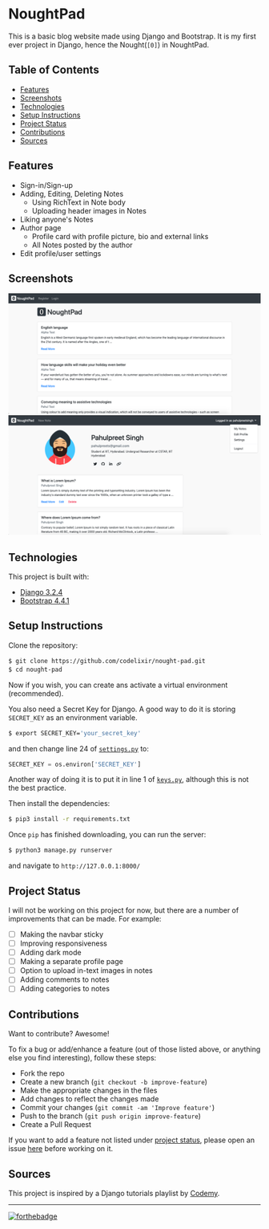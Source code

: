 # NoughtPad <!-- omit in toc -->

This is a basic blog website made using Django and Bootstrap. It is my first ever project in Django, hence the Nought(`[0]`) in NoughtPad.

## Table of Contents <!-- omit in toc -->
- [Features](#features)
- [Screenshots](#screenshots)
- [Technologies](#technologies)
- [Setup Instructions](#setup-instructions)
- [Project Status](#project-status)
- [Contributions](#contributions)
- [Sources](#sources)

## Features

- Sign-in/Sign-up
- Adding, Editing, Deleting Notes
  - Using RichText in Note body
  - Uploading header images in Notes
- Liking anyone's Notes
- Author page
  - Profile card with profile picture, bio and external links
  - All Notes posted by the author
- Edit profile/user settings

## Screenshots

![Home Page](docs/images/screenshots/home.png)
![Author Page](docs/images/screenshots/author.png)

## Technologies

This project is built with:

* [Django 3.2.4](https://www.djangoproject.com/)
* [Bootstrap 4.4.1](https://getbootstrap.com/docs/4.4/getting-started/introduction/)

## Setup Instructions

Clone the repository:
```sh
$ git clone https://github.com/codelixir/nought-pad.git
$ cd nought-pad
```
Now if you wish, you can create ans activate a virtual environment (recommended).

You also need a Secret Key for Django. A good way to do it is storing `SECRET_KEY` as an environment variable.
```sh
$ export SECRET_KEY='your_secret_key'
```
and then change line 24 of [`settings.py`](noughtpad/settings.py) to:
```py
SECRET_KEY = os.environ['SECRET_KEY']
```
Another way of doing it is to put it in line 1 of [`keys.py`](noughtpad/keys.py), although this is not the best practice.

Then install the dependencies:
```sh
$ pip3 install -r requirements.txt
```
Once `pip` has finished downloading, you can run the server:
```sh
$ python3 manage.py runserver
```
and navigate to `http://127.0.0.1:8000/`

## Project Status

I will not be working on this project for now, but there are a number of improvements that can be made. For example:

- [ ] Making the navbar sticky
- [ ] Improving responsiveness
- [ ] Adding dark mode
- [ ] Making a separate profile page
- [ ] Option to upload in-text images in notes
- [ ] Adding comments to notes
- [ ] Adding categories to notes

## Contributions

Want to contribute? Awesome!

To fix a bug or add/enhance a feature (out of those listed above, or anything else you find interesting), follow these steps:

- Fork the repo
- Create a new branch (`git checkout -b improve-feature`)
- Make the appropriate changes in the files
- Add changes to reflect the changes made
- Commit your changes (`git commit -am 'Improve feature'`)
- Push to the branch (`git push origin improve-feature`)
- Create a Pull Request

If you want to add a feature not listed under [project status](#project-status), please open an issue [here](https://github.com/codelixir/nought-pad/issues/new) before working on it.

## Sources

This project is inspired by a Django tutorials playlist by [Codemy](https://codemy.com/).

---
[![forthebadge](https://forthebadge.com/images/badges/built-with-love.svg)](https://forthebadge.com)
